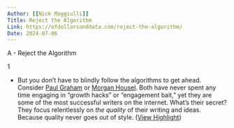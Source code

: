 ```yaml
---
Author: [[Nick Maggiulli]]
Title: Reject the Algorithm
Link: https://ofdollarsanddata.com/reject-the-algorithm/
Date: 2024-07-06
---
```

A - Reject the Algorithm

1
- But you don’t have to blindly follow the algorithms to get ahead. Consider [Paul Graham](https://twitter.com/paulg) or [Morgan Housel](https://twitter.com/morganhousel). Both have never spent any time engaging in “growth hacks” or “engagement bait,” yet they are some of the most successful writers on the internet.
  What’s their secret? They focus relentlessly on *the quality* of their writing and ideas. Because quality never goes out of style. ([View Highlight](https://read.readwise.io/read/01h91knpt1d5k2kg53jhx6mvqn))
